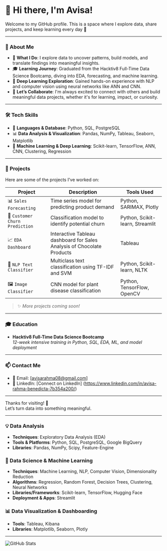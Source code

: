 # 👋 Hi there, I'm Avisa!

Welcome to my GitHub profile. This is a space where I explore data, share projects, and keep learning every day 🚀

---

### 🚀 About Me

- 📌 **What I Do**: I explore data to uncover patterns, build models, and translate findings into meaningful insights.  
- 🎓 **Learning Journey**: Graduated from the Hacktiv8 Full-Time Data Science Bootcamp, diving into EDA, forecasting, and machine learning.  
- 🤖 **Deep Learning Exploration**: Gained hands-on experience with NLP and computer vision using neural networks like ANN and CNN.  
- 🤝 **Let’s Collaborate**: I'm always excited to connect with others and build meaningful data projects, whether it's for learning, impact, or curiosity.

---

### 🛠 Tech Skills

- 🐍 **Languages & Database**: Python, SQL, PostgreSQL  
- 📊 **Data Analysis & Visualization**: Pandas, NumPy, Tableau, Seaborn, Matplotlib  
- 🤖 **Machine Learning & Deep Learning**: Scikit-learn, TensorFlow, ANN, CNN, Clustering, Regression

---

### 📂 Projects

Here are some of the projects I've worked on:

| Project | Description | Tools Used |
|--------|-------------|-------------|
| 📊 `Sales Forecasting` | Time series model for predicting product demand | Python, SARIMAX, Plotly |
| 🧠 `Customer Churn Prediction` | Classification model to identify potential churn | Python, Scikit-learn, Streamlit |
| 📈 `EDA Dashboard` | Interactive Tableau dashboard for Sales Analysis of Chocolate Products | Tableau |
| 🤖 `NLP Text Classifier` | Multiclass text classification using TF-IDF and SVM | Python, Scikit-learn, NLTK |
| 🖼️ `Image Classifier` | CNN model for plant disease classification | Python, TensorFlow, OpenCV |

> ✨ *More projects coming soon!*

---

### 🎓 Education

- **Hacktiv8 Full-Time Data Science Bootcamp**  
  *12-week intensive training in Python, SQL, EDA, ML, and model deployment*  

---

### 📫 Contact Me

- 📧 Email: [avisarahma08@gmail.com]
- 💼 LinkedIn: [Connect on LinkedIn] (https://www.linkedin.com/in/avisa-rahma-benedicta-7b354a200/)  

<!--
- 🌐 Portfolio / Website (optional): [your-portfolio.com](https://your-portfolio.com)
-->

---

Thanks for visiting! 🙌  
Let’s turn data into something meaningful.


---

### 💡 Data Analysis
- **Techniques**: Exploratory Data Analysis (EDA)
- **Tools & Platforms**: Python, SQL, PostgreSQL, Google BigQuery  
- **Libraries**: Pandas, NumPy, Scipy, Feature-Engine  

### 🤖 Data Science & Machine Learning
- **Techniques**: Machine Learning, NLP, Computer Vision, Dimensionality Reduction  
- **Algorithms**: Regression, Random Forest, Decision Trees, Clustering, Neural Networks  
- **Libraries/Frameworks**: Scikit-learn, TensorFlow, Hugging Face  
- **Deployment & Apps**: Streamlit  

### 📊 Data Visualization & Dashboarding
- **Tools**: Tableau, Kibana  
- **Libraries**: Matplotlib, Seaborn, Plotly

---

![GitHub Stats](https://github-readme-stats.vercel.app/api?username=avisarahmab&show_icons=true&theme=radical)


<!--
**avisarahmab/avisarahmab** is a ✨ _special_ ✨ repository because its `README.md` (this file) appears on your GitHub profile.

Here are some ideas to get you started:

- 🔭 I’m currently working on ...
- 🌱 I’m currently learning ...
- 👯 I’m looking to collaborate on ...
- 🤔 I’m looking for help with ...
- 💬 Ask me about ...
- 📫 How to reach me: ...
- 😄 Pronouns: ...
- ⚡ Fun fact: ...
-->
